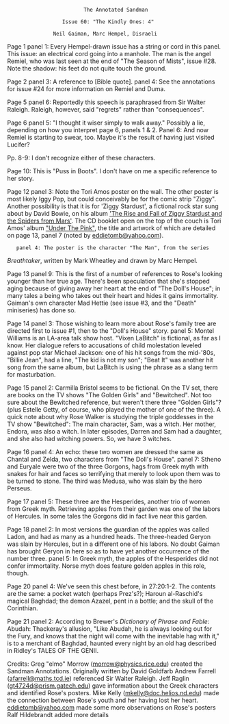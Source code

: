                              The Annotated Sandman

                      Issue 60: "The Kindly Ones: 4"

                   Neil Gaiman, Marc Hempel, Disraeli

Page 1 panel 1: Every Hempel-drawn issue has a string or cord in this panel.
This issue: an electrical cord going into a manhole. The man is the angel
Remiel, who was last seen at the end of "The Season of Mists", issue #28.
Note the shadow: his feet do not quite touch the ground.

Page 2 panel 3: A reference to [Bible quote].
       panel 4: See the annotations for issue #24 for more information on
Remiel and Duma.

Page 5 panel 6: Reportedly this speech is paraphrased from Sir Walter Raleigh.
Raleigh, however, said "regrets" rather than "consequences".

Page 6 panel 5: "I thought it wiser simply to walk away." Possibly a lie, 
depending on how you interpret page 6, panels 1 & 2.
       Panel 6: And now Remiel is starting to swear, too. Maybe it's the 
result of having just visited Lucifer?

Pp. 8-9: I don't recognize either of these characters.

Page 10: This is "Puss in Boots". I don't have on me a specific reference to
her story. 

Page 12 panel 3: Note the Tori Amos poster on the wall. The other poster is
most likely Iggy Pop, but could conceivably be for the comic strip "Ziggy".
Another possibility is that it is for 'Ziggy Stardust', a fictional rock star
sung about by David Bowie, on his album ['The Rise and Fall of Ziggy Stardust
and the Spiders from Mars'](http://www.amazon.com/exec/obidos/ASIN/B00000IXLB).
The CD booklet open on the top of the couch is Tori Amos' album
["Under The Pink"](http://www.amazon.com/exec/obidos/ASIN/B000002IXU), the
title and artwork of which are detailed on page 13, panel 7 
(noted by eddietomb@yahoo.com).

	   panel 4: The poster is the character "The Man", from the series 
_Breathtaker_, written by Mark Wheatley and drawn by Marc Hempel.

Page 13 panel 9: This is the first of a number of references to Rose's looking
younger than her true age. There's been speculation that she's stopped aging
because of giving away her heart at the end of "The Doll's House"; in many
tales a being who takes out their heart and hides it gains immortality.
Gaiman's own character Mad Hettie (see issue #3, and the "Death" miniseries)
has done so.

Page 14 panel 3: Those wishing to learn more about Rose's family tree are
directed first to issue #1, then to the "Doll's House" story.
	   panel 5: Montel Williams is an LA-area talk show host. "Vixen
LaBitch" is fictional, as far as I know. Her dialogue refers to accusations
of child molestation leveled against pop star Michael Jackson: one of his
hit songs from the mid-'80s, "Billie Jean", had a line, "The kid is not
my son"; "Beat It" was another hit song from the same album, but LaBitch
is using the phrase as a slang term for masturbation.

Page 15 panel 2: Carmilla Bristol seems to be fictional.
	On the TV set, there are books on the TV shows "The Golden Girls" and 
"Bewitched".  Not too sure about the Bewitched reference, but weren't there
three "Golden Girls"? (plus Estelle Getty, of course, who played the mother of
one of the three).
A quick note about why Rose Walker is studying the triple goddesses in 
the TV show "Bewitched":
The main character, Sam, was a witch.
Her mother, Endora, was also a witch.
In later episodes, Darren and Sam had a daughter, and she also had witching
powers.
So, we have 3 witches.


Page 16 panel 4: An echo: these two women are dressed the same as Chantal
and Zelda, two characters from "The Doll's House".
	   panel 7: Stheno and Euryale were two of the three Gorgons, hags
from Greek myth with snakes for hair and faces so terrifying that merely to 
look upon them was to be turned to stone. The third was Medusa, who was 
slain by the hero Perseus.

Page 17 panel 5: These three are the Hesperides, another trio of women from
Greek myth. Retrieving apples from their garden was one of the labors of
Hercules. In some tales the Gorgons did in fact live near this garden.

Page 18 panel 2: In most versions the guardian of the apples was called
Ladon, and had as many as a hundred heads. The three-headed Geryon was 
slain by Hercules, but in a different one of his labors. No doubt Gaiman 
has brought Geryon in here so as to have yet another occurrence of the 
number three.
	   panel 5: In Greek myth, the apples of the Hesperides did not confer 
	   immortality. Norse myth does feature golden apples in this role, though.

Page 20 panel 4: We've seen this chest before, in 27:20:1-2. The contents
are the same: a pocket watch (perhaps Prez's?); Haroun al-Raschid's magical
Baghdad; the demon Azazel, pent in a bottle; and the skull of the Corinthian.

Page 21 panel 2: According to Brewer's _Dictionary of Phrase and Fable_:
Abudah:
Thackeray's allusion, "Like Abudah, he is always looking out for the Fury, and
knows that the night will come with the inevitable hag with it," is to a
merchant of Baghdad, haunted every night by an old hag described in Ridley's
TALES OF THE GENII.


Credits:
	Greg "elmo" Morrow (morrow@physics.rice.edu) created the Sandman Annotations.
    Originally written by David Goldfarb
	Andrew Farrell (afarrell@maths.tcd.ie) referenced Sir Walter Raleigh.
	Jeff Raglin (gt4724d@prism.gatech.edu) gave information about the
Greek characters and identified Rose's posters.
	Mike Kelly (mkelly@doc.helios.nd.edu) made the connection between
Rose's youth and her having lost her heart.
	eddietomb@yahoo.com made some more observations on Rose's posters
	Ralf Hildebrandt added more details
